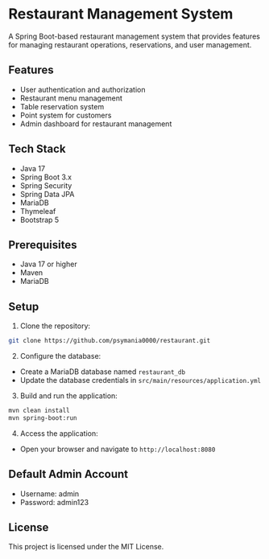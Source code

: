# Restaurant Management System

A Spring Boot-based restaurant management system that provides features for managing restaurant operations, reservations, and user management.

## Features

- User authentication and authorization
- Restaurant menu management
- Table reservation system
- Point system for customers
- Admin dashboard for restaurant management

## Tech Stack

- Java 17
- Spring Boot 3.x
- Spring Security
- Spring Data JPA
- MariaDB
- Thymeleaf
- Bootstrap 5

## Prerequisites

- Java 17 or higher
- Maven
- MariaDB

## Setup

1. Clone the repository:
```bash
git clone https://github.com/psymania0000/restaurant.git
```

2. Configure the database:
- Create a MariaDB database named `restaurant_db`
- Update the database credentials in `src/main/resources/application.yml`

3. Build and run the application:
```bash
mvn clean install
mvn spring-boot:run
```

4. Access the application:
- Open your browser and navigate to `http://localhost:8080`

## Default Admin Account

- Username: admin
- Password: admin123

## License

This project is licensed under the MIT License. 